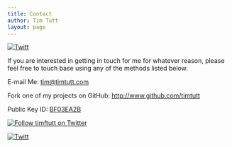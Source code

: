 ```yaml
---
title: Contact
author: Tim Tutt
layout: page
---
```

<div class="twttr_button">
  <a href="http://twitter.com/share?url=http://www.timtutt.com/contact/&text=Contact" target="_blank" title="Click here if you like this article."> <img src="http://www.timtutt.com/wp-content/plugins/twitter-plugin/images/twitt.gif" alt="Twitt" /> </a>
</div>

If you are interested in getting in touch for me for whatever reason, please feel free to touch base using any of the methods listed below.

E-mail Me: tim@timtutt.com

Fork one of my projects on GitHub: http://www.github.com/timtutt

Public Key ID: [BF03EA2B][1]

[![Follow timftutt on Twitter][2]][3]

<div class="twttr_button">
  <a href="http://twitter.com/share?url=http://www.timtutt.com/contact/&text=Contact" target="_blank" title="Click here if you like this article."> <img src="http://www.timtutt.com/wp-content/plugins/twitter-plugin/images/twitt.gif" alt="Twitt" /> </a>
</div>

 [1]: http://pgp.mit.edu:11371/pks/lookup?op=get&search=0x7A5AFA55BF03EA2B
 [2]: http://twitter-badges.s3.amazonaws.com/follow_me-c.png
 [3]: http://www.twitter.com/timftutt
